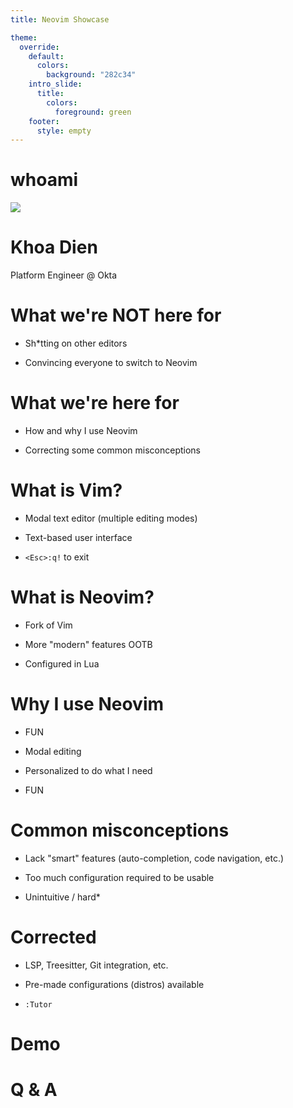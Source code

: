 ```yaml
---
title: Neovim Showcase

theme:
  override:
    default:
      colors:
        background: "282c34"
    intro_slide:
      title:
        colors:
          foreground: green
    footer:
      style: empty
---
```


whoami
===
<!-- column_layout: [1, 1] -->
<!-- column: 0 -->
![](/home/khoa/gdrive/Pictures/Headshots/me.jpg)
<!-- column: 1 -->
# Khoa Dien
Platform Engineer @ Okta
<!-- reset_layout -->

<!-- end_slide -->

What we're NOT here for
===
<!-- pause -->
* Sh*tting on other editors
<!-- new_line -->
<!-- pause -->
* Convincing everyone to switch to Neovim

<!-- end_slide -->

What we're here for
===
<!-- pause -->
* How and why I use Neovim
<!-- new_line -->
<!-- pause -->
* Correcting some common misconceptions

<!-- end_slide -->

What is Vim?
===
<!-- pause -->
* Modal text editor (multiple editing modes)
<!-- new_line -->
<!-- pause -->
* Text-based user interface
<!-- new_line -->
<!-- pause -->
* `<Esc>:q!` to exit

<!-- end_slide -->

What is Neovim?
===
<!-- pause -->
* Fork of Vim
<!-- new_line -->
<!-- pause -->
* More "modern" features OOTB
<!-- new_line -->
<!-- pause -->
* Configured in Lua

<!-- end_slide -->

Why I use Neovim
===
<!-- pause -->
* FUN
<!-- new_line -->
<!-- pause -->
* Modal editing
<!-- new_line -->
<!-- pause -->
* Personalized to do what I need
<!-- new_line -->
<!-- pause -->
* FUN

<!-- end_slide -->

Common misconceptions
===
<!-- pause -->
* Lack "smart" features (auto-completion, code navigation, etc.)
<!-- new_line -->
<!-- pause -->
* Too much configuration required to be usable
<!-- new_line -->
<!-- pause -->
* Unintuitive / hard*

<!-- end_slide -->

Corrected
===
<!-- pause -->
* LSP, Treesitter, Git integration, etc.
<!-- new_line -->
<!-- pause -->
* Pre-made configurations (distros) available
<!-- new_line -->
<!-- pause -->
* `:Tutor`

<!-- end_slide -->

Demo
===

<!-- end_slide -->

Q & A
===
